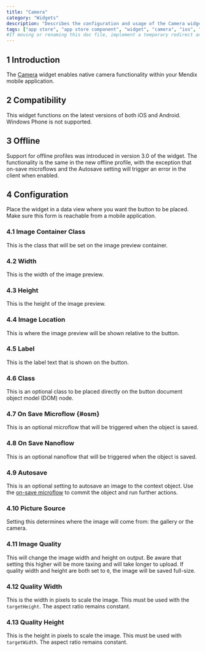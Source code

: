 ```yaml
---
title: "Camera"
category: "Widgets"
description: "Describes the configuration and usage of the Camera widget, which is available in the Mendix Marketplace."
tags: ["app store", "app store component", "widget", "camera", "ios", "android", "picture source", "platform support"]
#If moving or renaming this doc file, implement a temporary redirect and let the respective team know they should update the URL in the product. See Mapping to Products for more details.
---
```


## 1 Introduction

The [Camera](https://appstore.home.mendix.com/link/app/1377/) widget enables native camera functionality within your Mendix mobile application.

## 2 Compatibility

This widget functions on the latest versions of both iOS and Android. Windows Phone is not supported. 

## 3 Offline

Support for offline profiles was introduced in version 3.0 of the widget. The functionality is  the same in the new offline profile, with the exception that on-save microflows and the Autosave setting will trigger an error in the client when enabled.

## 4 Configuration

Place the widget in a data view where you want the button to be placed. Make sure this form is reachable from a mobile application.

### 4.1  Image Container Class

This is the class that will be set on the image preview container.

### 4.2 Width

This is the width of the image preview.

### 4.3 Height

This is the height of the image preview.

### 4.4 Image Location

This is where the image preview will be shown relative to the button.

### 4.5 Label

This is the label text that is shown on the button.

### 4.6 Class

This is an optional class to be placed directly on the button document object model (DOM) node.

### 4.7 On Save Microflow {#osm}

This is an optional microflow that will be triggered when the object is saved.

### 4.8 On Save Nanoflow

This is an optional nanoflow that will be triggered when the object is saved.

### 4.9 Autosave

This is an optional setting to autosave an image to the context object. Use the [on-save microflow](#osm) to commit the object and run further actions.

### 4.10 Picture Source

Setting this determines where the image will come from: the gallery or the camera.

### 4.11 Image Quality

This will change the image width and height on output. Be aware that setting this higher will be more taxing and will take longer to upload. If quality width and height are both set to `0`, the image will be saved full-size.

### 4.12 Quality Width

This is the width in pixels to scale the image. This must be used with the `targetHeight`. The aspect ratio remains constant.

### 4.13 Quality Height

This is the height in pixels to scale the image. This must be used with `targetWidth`. The aspect ratio remains constant.
